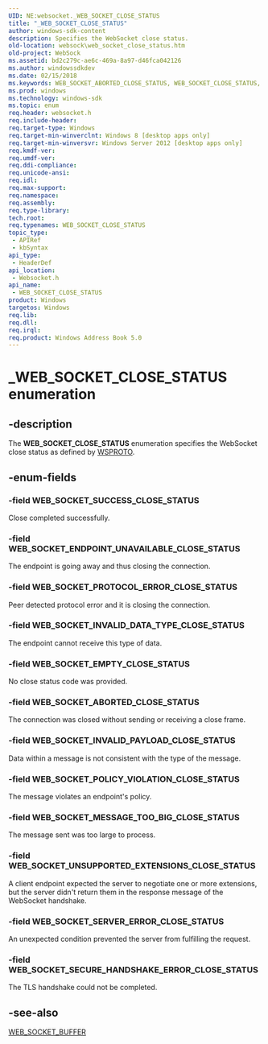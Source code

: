 ```yaml
---
UID: NE:websocket._WEB_SOCKET_CLOSE_STATUS
title: "_WEB_SOCKET_CLOSE_STATUS"
author: windows-sdk-content
description: Specifies the WebSocket close status.
old-location: websock\web_socket_close_status.htm
old-project: WebSock
ms.assetid: bd2c279c-ae6c-469a-8a97-d46fca042126
ms.author: windowssdkdev
ms.date: 02/15/2018
ms.keywords: WEB_SOCKET_ABORTED_CLOSE_STATUS, WEB_SOCKET_CLOSE_STATUS, WEB_SOCKET_CLOSE_STATUS enumeration [Websocket Protocol Component API], WEB_SOCKET_EMPTY_CLOSE_STATUS, WEB_SOCKET_ENDPOINT_UNAVAILABLE_CLOSE_STATUS, WEB_SOCKET_INVALID_DATA_TYPE_CLOSE_STATUS, WEB_SOCKET_INVALID_PAYLOAD_CLOSE_STATUS, WEB_SOCKET_MESSAGE_TOO_BIG_CLOSE_STATUS, WEB_SOCKET_POLICY_VIOLATION_CLOSE_STATUS, WEB_SOCKET_PROTOCOL_ERROR_CLOSE_STATUS, WEB_SOCKET_SECURE_HANDSHAKE_ERROR_CLOSE_STATUS, WEB_SOCKET_SERVER_ERROR_CLOSE_STATUS, WEB_SOCKET_SUCCESS_CLOSE_STATUS, WEB_SOCKET_UNSUPPORTED_EXTENSIONS_CLOSE_STATUS, _WEB_SOCKET_CLOSE_STATUS, websock.web_socket_close_status, websocket/WEB_SOCKET_ABORTED_CLOSE_STATUS, websocket/WEB_SOCKET_CLOSE_STATUS, websocket/WEB_SOCKET_EMPTY_CLOSE_STATUS, websocket/WEB_SOCKET_ENDPOINT_UNAVAILABLE_CLOSE_STATUS, websocket/WEB_SOCKET_INVALID_DATA_TYPE_CLOSE_STATUS, websocket/WEB_SOCKET_INVALID_PAYLOAD_CLOSE_STATUS, websocket/WEB_SOCKET_MESSAGE_TOO_BIG_CLOSE_STATUS, websocket/WEB_SOCKET_POLICY_VIOLATION_CLOSE_STATUS, websocket/WEB_SOCKET_PROTOCOL_ERROR_CLOSE_STATUS, websocket/WEB_SOCKET_SECURE_HANDSHAKE_ERROR_CLOSE_STATUS, websocket/WEB_SOCKET_SERVER_ERROR_CLOSE_STATUS, websocket/WEB_SOCKET_SUCCESS_CLOSE_STATUS, websocket/WEB_SOCKET_UNSUPPORTED_EXTENSIONS_CLOSE_STATUS
ms.prod: windows
ms.technology: windows-sdk
ms.topic: enum
req.header: websocket.h
req.include-header: 
req.target-type: Windows
req.target-min-winverclnt: Windows 8 [desktop apps only]
req.target-min-winversvr: Windows Server 2012 [desktop apps only]
req.kmdf-ver: 
req.umdf-ver: 
req.ddi-compliance: 
req.unicode-ansi: 
req.idl: 
req.max-support: 
req.namespace: 
req.assembly: 
req.type-library: 
tech.root: 
req.typenames: WEB_SOCKET_CLOSE_STATUS
topic_type:
 - APIRef
 - kbSyntax
api_type:
 - HeaderDef
api_location:
 - Websocket.h
api_name:
 - WEB_SOCKET_CLOSE_STATUS
product: Windows
targetos: Windows
req.lib: 
req.dll: 
req.irql: 
req.product: Windows Address Book 5.0
---
```


# _WEB_SOCKET_CLOSE_STATUS enumeration


## -description


The <b>WEB_SOCKET_CLOSE_STATUS</b> enumeration specifies the WebSocket close status as defined by <a href="http://go.microsoft.com/fwlink/p/?linkid=240293">WSPROTO</a>.


## -enum-fields




### -field WEB_SOCKET_SUCCESS_CLOSE_STATUS

Close completed successfully.


### -field WEB_SOCKET_ENDPOINT_UNAVAILABLE_CLOSE_STATUS

The endpoint is going away and thus closing the connection.


### -field WEB_SOCKET_PROTOCOL_ERROR_CLOSE_STATUS

Peer detected protocol error and it is closing the connection.


### -field WEB_SOCKET_INVALID_DATA_TYPE_CLOSE_STATUS

The endpoint cannot receive this type of data.


### -field WEB_SOCKET_EMPTY_CLOSE_STATUS

No close status
      code was provided.


### -field WEB_SOCKET_ABORTED_CLOSE_STATUS

The
      connection was closed without sending or
      receiving a close frame.



### -field WEB_SOCKET_INVALID_PAYLOAD_CLOSE_STATUS

Data within a message is not consistent with the type of the message.


### -field WEB_SOCKET_POLICY_VIOLATION_CLOSE_STATUS

The message violates an endpoint's policy.


### -field WEB_SOCKET_MESSAGE_TOO_BIG_CLOSE_STATUS

The message sent was too large to process.


### -field WEB_SOCKET_UNSUPPORTED_EXTENSIONS_CLOSE_STATUS

A client endpoint expected the server to negotiate one or more extensions, but the server didn't return them in the response message of the WebSocket handshake. 


### -field WEB_SOCKET_SERVER_ERROR_CLOSE_STATUS

An unexpected condition prevented the server from
      fulfilling the request.



### -field WEB_SOCKET_SECURE_HANDSHAKE_ERROR_CLOSE_STATUS

The
      TLS handshake could not be completed.


## -see-also




<a href="https://msdn.microsoft.com/05EC3940-4A17-4FBB-9446-15B511E18FF2">WEB_SOCKET_BUFFER</a>
 

 

